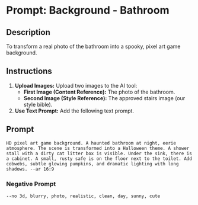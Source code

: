 # Prompt: Background - Bathroom

## Description
To transform a real photo of the bathroom into a spooky, pixel art game background.

## Instructions

1.  **Upload Images:** Upload two images to the AI tool:
    *   **First Image (Content Reference):** The photo of the bathroom.
    *   **Second Image (Style Reference):** The approved stairs image (our style bible).
2.  **Use Text Prompt:** Add the following text prompt.

## Prompt

```
HD pixel art game background. A haunted bathroom at night, eerie atmosphere. The scene is transformed into a Halloween theme. A shower stall with a dirty cat litter box is visible. Under the sink, there is a cabinet. A small, rusty safe is on the floor next to the toilet. Add cobwebs, subtle glowing pumpkins, and dramatic lighting with long shadows. --ar 16:9
```

### Negative Prompt

```
--no 3d, blurry, photo, realistic, clean, day, sunny, cute
```